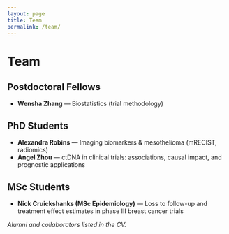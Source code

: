 ```yaml
---
layout: page
title: Team
permalink: /team/
---
```


# Team

## Postdoctoral Fellows
- **Wensha Zhang** — Biostatistics (trial methodology) 

## PhD Students
- **Alexandra Robins** — Imaging biomarkers & mesothelioma (mRECIST, radiomics)
- **Angel Zhou** — ctDNA in clinical trials: associations, causal impact, and prognostic applications

## MSc Students
- **Nick Cruickshanks (MSc Epidemiology)** — Loss to follow-up and treatment effect estimates in phase III breast cancer trials

*Alumni and collaborators listed in the CV.*
